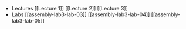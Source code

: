 - Lectures
	[[Lecture 1]]
	[[Lecture 2]]
	[[Lecture 3]]
- Labs
	[[assembly-lab3-lab-03]]
	[[assembly-lab3-lab-04]]
	[[assembly-lab3-lab-05]]
	
